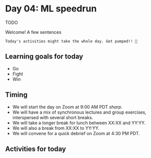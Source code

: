 # Day 04: ML speedrun

TODO

Welcome! 
A few sentences

```{attention}
Today's activities might take the whole day. Get pumped!! 💪
```


## Learning goals for today

- Go
- Fight
- Win


## Timing

- We will start the day on Zoom at 9:00 AM PDT _sharp_.
- We will have a mix of synchronous lectures and group exercises, interspersed with several short breaks.
- We will take a longer break for lunch between XX:XX and YY:YY.
- We will also a break from XX:XX to YY:YY.
- We will convene for a quick debrief on Zoom at 4:30 PM PDT.



## Activities for today

```{tableofcontents}
```